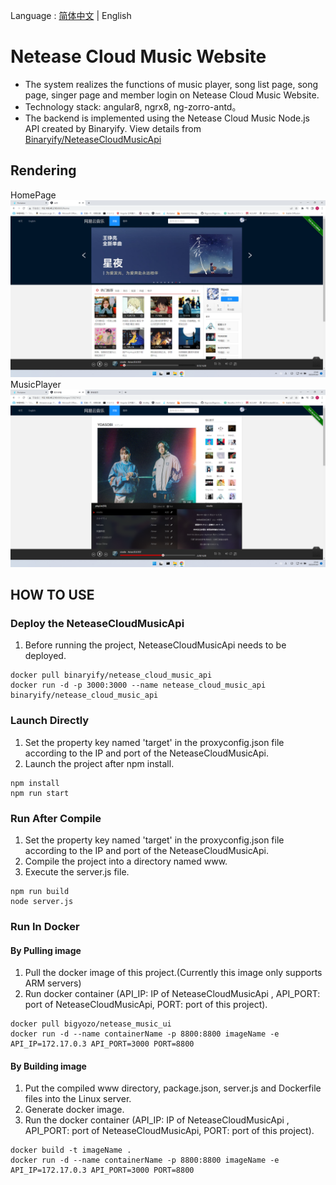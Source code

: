 Language : [简体中文](./README.md) | English

# Netease Cloud Music Website

- The system realizes the functions of music player, song list page, song page, singer page and member login on Netease Cloud Music Website.
- Technology stack: angular8, ngrx8, ng-zorro-antd。
- The backend is implemented using the Netease Cloud Music Node.js API created by Binaryify. View details from
  [Binaryify/NeteaseCloudMusicApi](https://github.com/Binaryify/NeteaseCloudMusicApi)

## Rendering

HomePage
![HomePage](/src/assets/images/main.png)
MusicPlayer
![MusicPlayer](/src/assets/images/player.png)

## HOW TO USE

### Deploy the NeteaseCloudMusicApi

1. Before running the project, NeteaseCloudMusicApi needs to be deployed.

```shell
docker pull binaryify/netease_cloud_music_api
docker run -d -p 3000:3000 --name netease_cloud_music_api binaryify/netease_cloud_music_api
```

### Launch Directly

1. Set the property key named 'target' in the proxyconfig.json file according to the IP and port of the NeteaseCloudMusicApi.
2. Launch the project after npm install.

```shell
npm install
npm run start
```

### Run After Compile

1.  Set the property key named 'target' in the proxyconfig.json file according to the IP and port of the NeteaseCloudMusicApi.
2.  Compile the project into a directory named www.
3.  Execute the server.js file.

```shell
npm run build
node server.js
```

### Run In Docker

#### By Pulling image

1. Pull the docker image of this project.(Currently this image only supports ARM servers)
2. Run docker container (API_IP: IP of NeteaseCloudMusicApi , API_PORT: port of NeteaseCloudMusicApi, PORT: port of this project).

```shell
docker pull bigyozo/netease_music_ui
docker run -d --name containerName -p 8800:8800 imageName -e API_IP=172.17.0.3 API_PORT=3000 PORT=8800
```

#### By Building image

1.  Put the compiled www directory, package.json, server.js and Dockerfile files into the Linux server.
2.  Generate docker image.
3.  Run the docker container (API_IP: IP of NeteaseCloudMusicApi , API_PORT: port of NeteaseCloudMusicApi, PORT: port of this project).

```shell
docker build -t imageName .
docker run -d --name containerName -p 8800:8800 imageName -e API_IP=172.17.0.3 API_PORT=3000 PORT=8800
```
